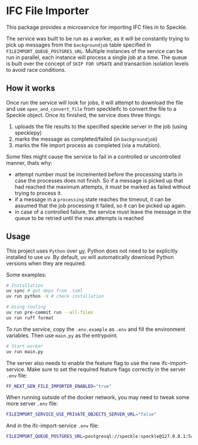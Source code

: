 # IFC File Importer

This package provides a microservice for importing IFC files in to Speckle.

The service was built to be run as a worker, as it will be constantly trying to pick up messages from the `backgroundjob` table specified in `FILEIMPORT_QUEUE_POSTGRES_URL`. Multiple instances of the service can be run in parallel, each instance will process a single job at a time. The queue is built over the concept of `SKIP FOR UPDATE` and transaction isolation levels to avoid race conditions.

## How it works

Once run the service will look for jobs, it will attempt to download the file and use `open_and_convert_file` from speckleifc to convert the file to a Speckle object. Once its finished, the service does three things:

1. uploads the file results to the specified speckle server in the job (using specklepy)
2. marks the message as completed/failed (in `backgroundjob`)
3. marks the file import process as completed (via a mutation).

Some files might cause the service to fail in a controlled or uncontrolled manner, thats why:

- attempt number must be incremented before the processing starts in case the processes does not finish. So if a message is picked up that had reached the maximum attempts, it must be marked as failed without trying to process it.
- if a message in a `processing` state reaches the timeout, it can be assumed that the job processing it failed, so it can be picked up again.
- in case of a controlled failure, the service must leave the message in the queue to be retried until the max attempts is reached

## Usage

This project uses `Python` over [uv](https://docs.astral.sh/uv/getting-started/installation/). Python does not need to be explicitly installed to use uv. By default, uv will automatically download Python versions when they are required.

Some examples:

```bash
# Installation
uv sync # get deps from .toml
uv run python -V # check installation

# Using tooling
uv run pre-commit run --all-files
uv run ruff format
```

To run the service, copy the `.env.example` as `.env` and fill the environment variables. Then use `main.py` as the entrypoint.

```bash
# Start worker
uv run main.py
```

The server also needs to enable the feature flag to use the new ifc-import-service.
Make sure to set the required feature flags correctly in the server `.env` file:

```bash
FF_NEXT_GEN_FILE_IMPORTER_ENABLED="true"
```

When running outside of the docker network, you may need to tweak some more server `.env` file:

```bash
FILEIMPORT_SERVICE_USE_PRIVATE_OBJECTS_SERVER_URL="false"
```

And in the ifc-import-service `.env` file:

```bash
FILEIMPORT_QUEUE_POSTGRES_URL=postgresql://speckle:speckle@127.0.0.1:5432/speckle
```
